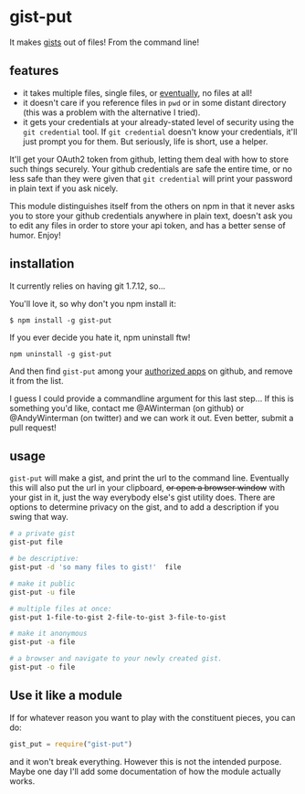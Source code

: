 gist-put
=======

It makes [gists](https://gist.github.com/) out of files! From the command line!

## features ##

- it takes multiple files, single files, or
  [eventually](https://github.com/AWinterman/gist-put/blob/master/gist-put#L22),
no files at all!
- it doesn't care if you reference files in `pwd` or in some distant
  directory (this was a problem with the alternative I tried).
- it gets your credentials at your already-stated level of security
using the `git credential` tool. If `git credential` doesn't know your
credentials, it'll just prompt you for them. But seriously, life is short, use
a helper.

It'll get your OAuth2 token from github, letting them deal with how to store
such things securely. Your github credentials are safe the entire time, or no
less safe than they were given that `git credential` will print your
password in plain text if you ask nicely. 

This module distinguishes itself from the others on npm in that it never asks
you to store your github credentials anywhere in plain text, doesn't ask you to
edit any files in order to store your api token, and has a better sense of
humor. Enjoy!

## installation ##
It currently relies on having git 1.7.12, so...

You'll love it, so why don't you npm install it:
```
$ npm install -g gist-put
```


If you ever decide you hate it, npm uninstall ftw!

```
npm uninstall -g gist-put
```

And then find `gist-put` among your [authorized apps](https://github.com/settings/applications) on github, and remove it from
the list. 

I guess I could provide a commandline argument for this last step... If this is
something you'd like, contact me @AWinterman (on github) or @AndyWinterman (on
twitter) and we can work it out. Even better, submit a pull request!


## usage ##

`gist-put` will make a gist, and print the url to the command line. Eventually
this will also put the url in your clipboard, <del>or open a browser window</del> with
your gist in it, just the way everybody else's gist utility does. There are options to determine
privacy on the gist, and to add a description if you swing that way.

```sh
# a private gist
gist-put file

# be descriptive:
gist-put -d 'so many files to gist!'  file

# make it public
gist-put -u file 

# multiple files at once:
gist-put 1-file-to-gist 2-file-to-gist 3-file-to-gist

# make it anonymous
gist-put -a file

# a browser and navigate to your newly created gist.
gist-put -o file
```

## Use it like a module ##
If for whatever reason you want to play with the constituent pieces,
you can do:

```js
gist_put = require("gist-put")
```
and it won't break everything. However this is not the intended purpose. Maybe
one day I'll add some documentation of how the module actually works.



